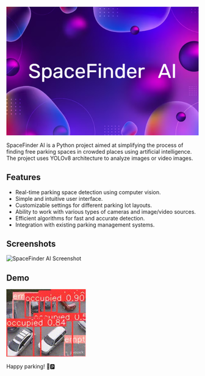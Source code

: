 ![SpaceFinder AI Logo](images/logo.png)

SpaceFinder AI is a Python project aimed at simplifying the process of finding free parking spaces in crowded places using artificial intelligence. The project uses YOLOv8 architecture to analyze images or video images.



## Features

- Real-time parking space detection using computer vision.
- Simple and intuitive user interface.
- Customizable settings for different parking lot layouts.
- Ability to work with various types of cameras and image/video sources.
- Efficient algorithms for fast and accurate detection.
- Integration with existing parking management systems.


## Screenshots

![SpaceFinder AI Screenshot](images/screenshot1.png)

## Demo

![SpaceFinder AI Demo](images/demo.gif)

Happy parking! 🚗🅿️
